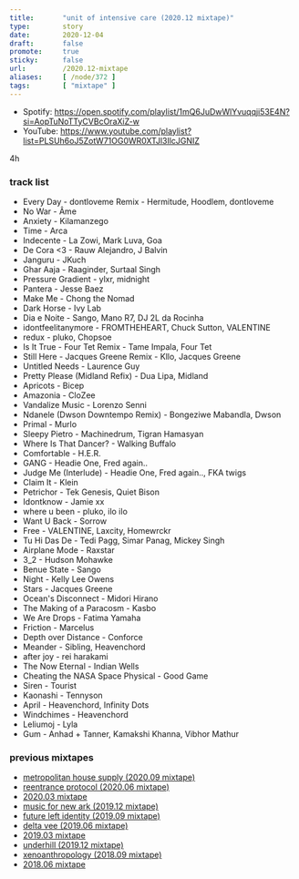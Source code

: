 ```yaml
---
title:       "unit of intensive care (2020.12 mixtape)"
type:        story
date:        2020-12-04
draft:       false
promote:     true
sticky:      false
url:         /2020.12-mixtape
aliases:     [ /node/372 ]
tags:        [ "mixtape" ]
---
```


- Spotify: https://open.spotify.com/playlist/1mQ6JuDwWlYvuqqji53E4N?si=AopTuNoTTyCVBcOraXiZ-w
- YouTube: https://www.youtube.com/playlist?list=PLSUh6oJ5ZotW71OG0WR0XTJl3IlcJGNIZ

4h

<!--more-->

### track list

- Every Day - dontloveme Remix - Hermitude, Hoodlem, dontloveme
- No War - Âme
- Anxiety - Kilamanzego
- Time - Arca
- Indecente - La Zowi, Mark Luva, Goa
- De Cora <3 - Rauw Alejandro, J Balvin
- Janguru - JKuch
- Ghar Aaja - Raaginder, Surtaal Singh
- Pressure Gradient - ylxr, midnight
- Pantera - Jesse Baez
- Make Me - Chong the Nomad
- Dark Horse - Ivy Lab
- Dia e Noite - Sango, Mano R7, DJ 2L da Rocinha
- idontfeelitanymore - FROMTHEHEART, Chuck Sutton, VALENTINE
- redux - pluko, Chopsoe
- Is It True - Four Tet Remix - Tame Impala, Four Tet
- Still Here - Jacques Greene Remix - Kllo, Jacques Greene
- Untitled Needs - Laurence Guy
- Pretty Please (Midland Refix) - Dua Lipa, Midland
- Apricots - Bicep
- Amazonia - CloZee
- Vandalize Music - Lorenzo Senni
- Ndanele (Dwson Downtempo Remix) - Bongeziwe Mabandla, Dwson
- Primal - Murlo
- Sleepy Pietro - Machinedrum, Tigran Hamasyan
- Where Is That Dancer? - Walking Buffalo
- Comfortable - H.E.R.
- GANG - Headie One, Fred again..
- Judge Me (Interlude) - Headie One, Fred again.., FKA twigs
- Claim It - Klein
- Petrichor - Tek Genesis, Quiet Bison
- Idontknow - Jamie xx
- where u been - pluko, ilo ilo
- Want U Back - Sorrow
- Free - VALENTINE, Laxcity, Homewrckr
- Tu Hi Das De - Tedi Pagg, Simar Panag, Mickey Singh
- Airplane Mode - Raxstar
- 3_2 - Hudson Mohawke
- Benue State - Sango
- Night - Kelly Lee Owens
- Stars - Jacques Greene
- Ocean's Disconnect - Midori Hirano
- The Making of a Paracosm - Kasbo
- We Are Drops - Fatima Yamaha
- Friction - Marcelus
- Depth over Distance - Conforce
- Meander - Sibling, Heavenchord
- after joy - rei harakami
- The Now Eternal - Indian Wells
- Cheating the NASA Space Physical - Good Game
- Siren - Tourist
- Kaonashi - Tennyson
- April - Heavenchord, Infinity Dots
- Windchimes - Heavenchord
- Leliumoj - Lyla
- Gum - Anhad + Tanner, Kamakshi Khanna, Vibhor Mathur

### previous mixtapes

- [metropolitan house supply (2020.09 mixtape)](http://eed3si9n.com/2020.09-mixtape)
- [reentrance protocol (2020.06 mixtape)](http://eed3si9n.com/2020.06-mixtape)
- [2020.03 mixtape](http://eed3si9n.com/2020.03-mixtape)
- [music for new ark (2019.12 mixtape)](http://eed3si9n.com/2019.12-mixtape)
- [future left identity (2019.09 mixtape)](http://eed3si9n.com/2019.09-mixtape)
- [delta vee (2019.06 mixtape)](http://eed3si9n.com/2019.06-mixtape)
- [2019.03 mixtape](http://eed3si9n.com/2019.03-mixtape)
- [underhill (2019.12 mixtape)](http://eed3si9n.com/2018.12-mixtape)
- [xenoanthropology (2018.09 mixtape)](http://eed3si9n.com/2018.09-mixtape)
- [2018.06 mixtape](http://eed3si9n.com/2018.06-mixtape)
